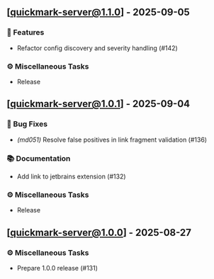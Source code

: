 ## [quickmark-server@1.1.0] - 2025-09-05

### 🚀 Features

- Refactor config discovery and severity handling (#142)

### ⚙️ Miscellaneous Tasks

- Release
## [quickmark-server@1.0.1] - 2025-09-04

### 🐛 Bug Fixes

- *(md051)* Resolve false positives in link fragment validation (#136)

### 📚 Documentation

- Add link to jetbrains extension (#132)

### ⚙️ Miscellaneous Tasks

- Release
## [quickmark-server@1.0.0] - 2025-08-27

### ⚙️ Miscellaneous Tasks

- Prepare 1.0.0 release (#131)
